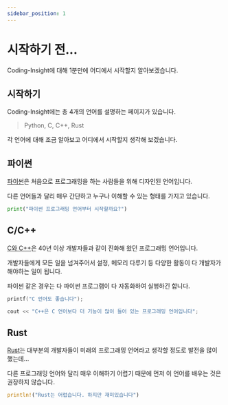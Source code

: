 ```yaml
---
sidebar_position: 1
---
```


# 시작하기 전...

Coding-Insight에 대해 1분만에 어디에서 시작할지 알아보겠습니다.

## 시작하기

Coding-Insight에는 총 4개의 언어를 설명하는 페이지가 있습니다.

> Python, C, C++, Rust

각 언어에 대해 조금 알아보고 어디에서 시작할지 생각해 보겠습니다.

## 파이썬

[파이썬](/docs/python/start/python)은 처음으로 프로그래밍을 하는 사람들을 위해 디자인된 언어입니다.

다른 언어들과 달리 매우 간단하고 누구나 이해할 수 있는 형태를 가지고 있습니다.

```py
print("파이썬 프로그래밍 언어부터 시작할까요?")
```

## C/C++

[C와 C++](/docs/c-cpp)은 40년 이상 개발자들과 같이 진화해 왔던 프로그래밍 언어입니다.

개발자들에게 모든 일을 넘겨주어서 설정, 메모리 다루기 등 다양한 활동이 다 개발자가 해야하는 일이 됩니다.

파이썬 같은 경우는 다 파이썬 프로그램이 다 자동화하여 실행하긴 합니다.

```c
printf("C 언어도 좋습니다");
```

```cpp
cout << "C++은 C 언어보다 더 기능이 많이 들어 있는 프로그래밍 언어입니다";
```

## Rust

[Rust](/docs/rust)는 대부분의 개발자들이 미래의 프로그래밍 언어라고 생각할 정도로 발전을 많이 했는데...

다른 프로그래밍 언어와 달리 매우 이해하기 어렵기 때문에 먼저 이 언어를 배우는 것은 권장하지 않습니다.

```rust
println!("Rust는 어렵습니다. 하지만 재미있습니다")
```

